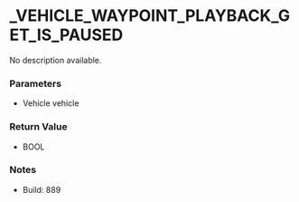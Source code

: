 # _VEHICLE_WAYPOINT_PLAYBACK_GET_IS_PAUSED

No description available.

### Parameters
* Vehicle vehicle

### Return Value
* BOOL

### Notes
* Build: 889

